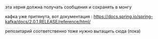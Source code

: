 эта херня должна получать сообщения и сохранять в монгу

кафка уже притянута, вот документация : https://docs.spring.io/spring-kafka/docs/2.0.1.RELEASE/reference/html/

репозитарий соответственно тоже нужно вытащить сюда (пока)